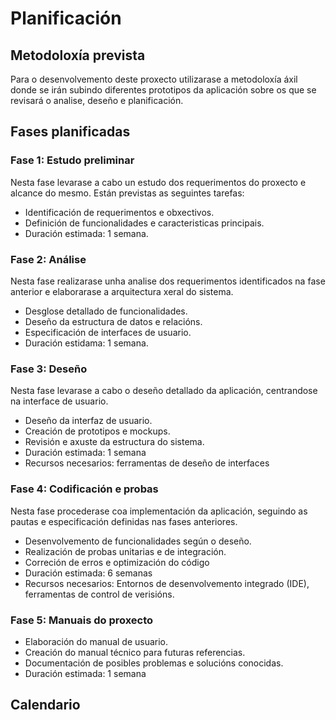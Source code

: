 # Planificación

## Metodoloxía prevista
Para o desenvolvemento deste proxecto utilizarase a metodoloxía áxil donde se irán subindo diferentes prototipos da aplicación sobre os que se revisará o analise, deseño e planificación.

## Fases planificadas

### Fase 1: Estudo preliminar
Nesta fase levarase a cabo un estudo dos requerimentos do proxecto e alcance do mesmo. Están previstas as seguintes tarefas:

- Identificación de requerimentos e obxectivos.
- Definición de funcionalidades e caracteristicas principais.
- Duración estimada: 1 semana.


### Fase 2: Análise
Nesta fase realizarase unha analise dos requerimentos identificados na fase anterior e elaborarase a arquitectura xeral do sistema.
- Desglose detallado de funcionalidades.
- Deseño da estructura de datos e relacións.
- Especificación de interfaces de usuario.
- Duración estidama: 1 semana.

### Fase 3: Deseño
Nesta fase levarase a cabo  o deseño detallado da aplicación, centrandose na interface de usuario.
- Deseño da interfaz de usuario.
- Creación de prototipos e mockups.
- Revisión e axuste da estructura do sistema.
- Duración estimada: 1 semana
- Recursos necesarios: ferramentas de deseño de interfaces

### Fase 4: Codificación e probas
Nesta fase procederase coa implementación da aplicación, seguindo as pautas e especificación definidas nas fases anteriores.

- Desenvolvemento de funcionalidades según o deseño.
- Realización de probas unitarias e de integración.
- Correción de erros e optimización do código
- Duración estimada: 6 semanas
- Recursos necesarios: Entornos de desenvolvemento integrado (IDE), ferramentas de control de verisións.

### Fase 5: Manuais do proxecto
- Elaboración do manual de usuario.
- Creación do manual técnico para futuras referencias.
- Documentación de posibles problemas e solucións conocidas.
- Duración estimada: 1 semana

## Calendario
